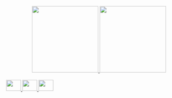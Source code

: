 <div align="center">
  <a href="https://github.com/nathandress">
  <img height="180em" src="https://github-readme-stats.vercel.app/api?username=nathandress&show_icons=true&theme=dracula&include_all_commits=true&count_private=true"/>
  <img height="180em" src="https://github-readme-stats.vercel.app/api/top-langs/?username=nathandress&layout=compact&langs_count=7&theme=dracula"/>
</div>
<div style="display: inline_block"><br>
  <img height="30" width="40" src="https://cdn.jsdelivr.net/gh/devicons/devicon/icons/python/python-original.svg" />
  <img height="30" width="40" src="https://cdn.jsdelivr.net/gh/devicons/devicon/icons/django/django-original.svg" />
  <img height="30" width="40" src="https://cdn.jsdelivr.net/gh/devicons/devicon/icons/flask/flask-original.svg" />

